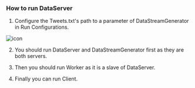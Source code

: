 ### How to run DataServer

1. Configure the Tweets.txt's path to a parameter of DataStreamGenerator in Run Configurations.

![icon](https://img.alicdn.com/imgextra/i3/135480037/O1CN01t9aUgG1C8zFbkBmwd_!!135480037.jpg)

2. You should run DataServer and DataStreamGenerator first as they are both servers.

3. Then you should run Worker as it is a slave of DataServer.

4. Finally you can run Client.
